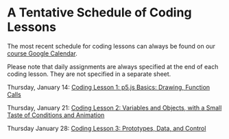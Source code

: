 # A Tentative Schedule of Coding Lessons

The most recent schedule for coding lessons can always be found on our [course Google Calendar](http://bit.ly/1OpbtSs).

Please note that daily assignments are always specified at the end of each coding lesson. They are not specified in a separate sheet.

Thursday, January 14: [Coding Lesson 1: p5.js Basics: Drawing, Function Calls](https://github.com/ENG7006/coding-lessons/blob/master/coding-lesson-1.md)

Thursday, January 21: [Coding Lesson 2: Variables and Objects, with a Small Taste of Conditions and Animation](https://github.com/ENG7006/coding-lessons/blob/master/coding-lesson-2.md)

Thursday January 28: [Coding Lesson 3: Prototypes, Data, and Control](https://github.com/ENG7006/coding-lessons/blob/master/coding-lesson-3.md)
